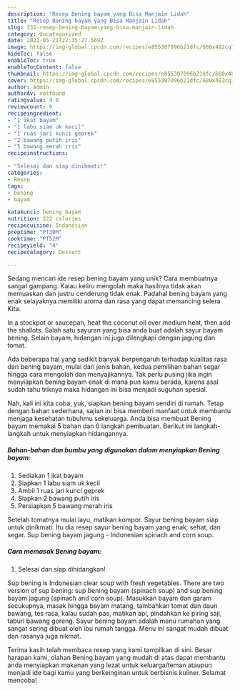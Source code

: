 ```yaml
---
description: "Resep Bening bayam yang Bisa Manjain Lidah"
title: "Resep Bening bayam yang Bisa Manjain Lidah"
slug: 332-resep-bening-bayam-yang-bisa-manjain-lidah
category: Uncategorized
date: 2022-05-21T22:35:27.569Z
image: https://img-global.cpcdn.com/recipes/e855307096b21dfc/680x482cq70/bening-bayam-foto-resep-utama.jpg
hideToc: false
enableToc: true
enableTocContent: false
thumbnail: https://img-global.cpcdn.com/recipes/e855307096b21dfc/680x482cq70/bening-bayam-foto-resep-utama.jpg
cover: https://img-global.cpcdn.com/recipes/e855307096b21dfc/680x482cq70/bening-bayam-foto-resep-utama.jpg
author: Admin
authorAv: notfound
ratingvalue: 4.8
reviewcount: 9
recipeingredient:
- "1 ikat bayam"
- "1 labu siam uk kecil"
- "1 ruas jari kunci geprek"
- "2 bawang putih iris"
- "5 bawang merah iris"
recipeinstructions:

- "Selesai dan siap dinikmati!"
categories:
- Resep
tags:
- bening
- bayam

katakunci: bening bayam 
nutrition: 222 calories
recipecuisine: Indonesian
preptime: "PT30M"
cooktime: "PT52M"
recipeyield: "4"
recipecategory: Dessert

---
```





Sedang mencari ide resep bening bayam yang unik? Cara membuatnya sangat gampang. Kalau keliru mengolah maka hasilnya tidak akan memuaskan dan justru cenderung tidak enak. Padahal bening bayam yang enak selayaknya memiliki aroma dan rasa yang dapat memancing selera Kita.





In a stockpot or saucepan, heat the coconut oil over medium heat, then add the shallots. Salah satu sayuran yang bisa anda buat adalah sayur bayam bening. Selain bayam, hidangan ini juga dilengkapi dengan jagung dan tomat.

Ada beberapa hal yang sedikit banyak berpengaruh terhadap kualitas rasa dari bening bayam, mulai dari jenis bahan, kedua pemilihan bahan segar hingga cara mengolah dan menyajikannya. Tak perlu pusing jika ingin menyiapkan bening bayam enak di mana pun kamu berada, karena asal sudah tahu triknya maka hidangan ini bisa menjadi suguhan spesial.






Nah, kali ini kita coba, yuk, siapkan bening bayam sendiri di rumah. Tetap dengan bahan sederhana, sajian ini bisa memberi manfaat untuk membantu menjaga kesehatan tubuhmu sekeluarga. Anda bisa membuat Bening bayam memakai 5 bahan dan 0 langkah pembuatan. Berikut ini langkah-langkah untuk menyiapkan hidangannya.

<!--inarticleads1-->

##### Bahan-bahan dan bumbu yang digunakan dalam menyiapkan Bening bayam:

1. Sediakan 1 ikat bayam
1. Siapkan 1 labu siam uk kecil
1. Ambil 1 ruas jari kunci geprek
1. Siapkan 2 bawang putih iris
1. Persiapkan 5 bawang merah iris


Setelah tomatnya mulai layu, matikan kompor. Sayur bening bayam siap untuk dinikmati. Itu dia resep sayur bening bayam yang enak, sehat, dan segar. Sup bening bayam jagung - Indonesian spinach and corn soup. 

<!--inarticleads2-->

##### Cara memasak Bening bayam:


1. Selesai dan siap dihidangkan!

Sup bening is Indonesian clear soup with fresh vegetables. There are two version of sup bening: sup bening bayam (spinach soup) and sup bening bayam jagung (spinach and corn soup). Masukkan bayam dan garam secukupnya, masak hingga bayam matang, tambahkan tomat dan daun bawang, tes rasa, kalau sudah pas, matikan api, pindahkan ke piring saji, taburi bawang goreng. Sayur bening bayam adalah menu rumahan yang sangat sering dibuat oleh ibu rumah tangga. Menu ini sangat mudah dibuat dan rasanya juga nikmat. 

Terima kasih telah membaca resep yang kami tampilkan di sini. Besar harapan kami, olahan Bening bayam yang mudah di atas dapat membantu anda menyiapkan makanan yang lezat untuk keluarga/teman ataupun menjadi ide bagi kamu yang berkeinginan untuk berbisnis kuliner. Selamat mencoba!
